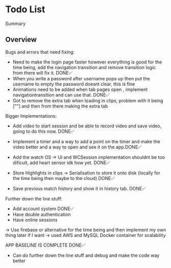 # Todo List

<!--@START_MENU_TOKEN@-->Summary<!--@END_MENU_TOKEN@-->

## Overview



Bugs and errors that need fixing:

- Need to make the login page faster however everything is good for the time being, add the navigation transition and remove transition logic from there will fix it. DONE✅
- When you write a password after username pops up then put the username to empty the password doesnt clear, this is fine
- Animations need to be added when tab pages open , implement navigationtransition and can use that. DONE✅
- Got to remove the extra tab when loading in clips, problem with it being [""] and then from there making the extra tab


Bigger Implementations:

- Add video to start session and be able to record video and save video, going to do this now. DONE✅


- Implement a timer and a way to add a point on the timer and make the video better and a way to open and see it on the app.DONE✅
- Add the watch OS -> UI and WCSession implementation shouldnt be too dificult, add heart sensor idk how yet. DONE✅
- Store Highlights in clips -> Serialisation to store it onto disk (locally for the time being then maybe to the cloud) DONE✅
- Save previous match history and show it in history tab. DONE✅


Further down the line stuff:

- Add account system DONE✅
- Have double authentication 
- Have online sessions


-> Use firebase or alternative for the time being and then implement my own thing later if I want -> used AWS and MySQL Docker container for scalability

APP BASELINE IS COMPLETE DONE✅ 
- Can do further down the line stuff and debug and make the code way better
